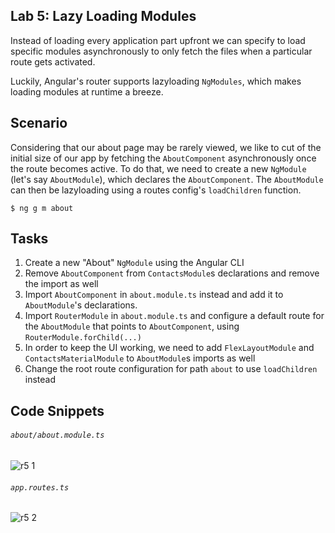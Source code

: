 ## Lab 5: Lazy Loading Modules

Instead of loading every application part upfront we can specify to load specific  modules asynchronously to only fetch the files when a particular route gets activated.

Luckily, Angular's router supports lazyloading `NgModules`, which makes loading modules at runtime a breeze.

## Scenario

Considering that our about page may be rarely viewed, we like to cut of the initial size of our app by fetching the `AboutComponent` asynchronously once the route becomes active.
To do that, we need to create a new `NgModule` (let's say `AboutModule`), which declares the `AboutComponent`. The `AboutModule` can then be lazyloading using a routes config's `loadChildren` function.


  ```
  $ ng g m about
  ```
  
## Tasks

1. Create a new "About" `NgModule` using the Angular CLI 
2. Remove `AboutComponent` from `ContactsModule`s declarations and remove the import as well
3. Import `AboutComponent` in `about.module.ts` instead and add it to `AboutModule`'s declarations.
4. Import `RouterModule` in `about.module.ts` and configure a default route for the `AboutModule` that points to `AboutComponent`, using `RouterModule.forChild(...)`
5. In order to keep the UI working, we need to add `FlexLayoutModule` and `ContactsMaterialModule` to `AboutModule`s imports as well
6. Change the root route configuration for path `about` to use `loadChildren` instead


## Code Snippets

###### `about/about.module.ts`

![r5 1](https://user-images.githubusercontent.com/210413/46908723-93139680-cf83-11e8-98b7-894c61d10e1c.jpg)

###### `app.routes.ts`

![r5 2](https://user-images.githubusercontent.com/210413/46908721-93139680-cf83-11e8-8211-aa1ebb4f28e0.jpg)

